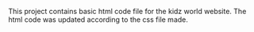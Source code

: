 This project contains basic html code file for the kidz world website. 
The html code was updated according to the css file made.
